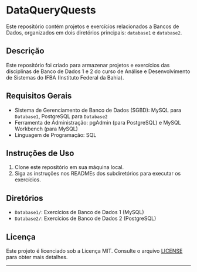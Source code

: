 # DataQueryQuests

Este repositório contém projetos e exercícios relacionados a Bancos de Dados, organizados em dois diretórios principais: `database1` e `database2`.

## Descrição

Este repositório foi criado para armazenar projetos e exercícios das disciplinas de Banco de Dados 1 e 2 do curso de Análise e Desenvolvimento de Sistemas do IFBA (Instituto Federal da Bahia).

## Requisitos Gerais

- Sistema de Gerenciamento de Banco de Dados (SGBD): MySQL para `Database1`, PostgreSQL para `Database2`
- Ferramenta de Administração: pgAdmin (para PostgreSQL) e MySQL Workbench (para MySQL)
- Linguagem de Programação: SQL


## Instruções de Uso

1. Clone este repositório em sua máquina local.
2. Siga as instruções nos READMEs dos subdiretórios para executar os exercícios.

## Diretórios

- `Database1/`: Exercícios de Banco de Dados 1 (MySQL)
- `Database2/`: Exercícios de Banco de Dados 2 (PostgreSQL)

## Licença

Este projeto é licenciado sob a Licença MIT. Consulte o arquivo [LICENSE](LICENSE) para obter mais detalhes.

---
